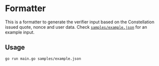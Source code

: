 # Formatter

This is a formatter to generate the verifier input based on the Constellation
issued quote, nonce and user data. Check
[`samples/example.json`](./samples/example.json) for an example input.

## Usage

```bash
go run main.go samples/example.json
```
